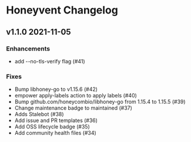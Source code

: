 # Honeyvent Changelog

## v1.1.0 2021-11-05

### Enhancements

- add --no-tls-verify flag (#41)

### Fixes

- Bump libhoney-go to v1.15.6 (#42)
- empower apply-labels action to apply labels (#40)
- Bump github.com/honeycombio/libhoney-go from 1.15.4 to 1.15.5 (#39)
- Change maintenance badge to maintained (#37)
- Adds Stalebot (#38)
- Add issue and PR templates (#36)
- Add OSS lifecycle badge (#35)
- Add community health files (#34)
